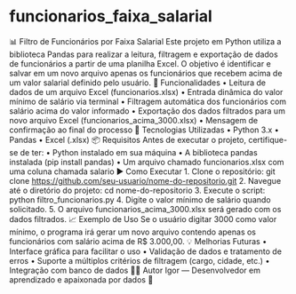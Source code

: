 # funcionarios_faixa_salarial
📊 Filtro de Funcionários por Faixa Salarial Este projeto em Python utiliza a biblioteca Pandas para realizar a leitura, filtragem e exportação de dados de funcionários a partir de uma planilha Excel. O objetivo é identificar e salvar em um novo arquivo apenas os funcionários que recebem acima de um valor salarial definido pelo usuário. 🚀 Funcionalidades •	Leitura de dados de um arquivo Excel (funcionarios.xlsx) •	Entrada dinâmica do valor mínimo de salário via terminal •	Filtragem automática dos funcionários com salário acima do valor informado •	Exportação dos dados filtrados para um novo arquivo Excel (funcionarios_acima_3000.xlsx) •	Mensagem de confirmação ao final do processo 🧠 Tecnologias Utilizadas •	Python 3.x •	Pandas •	Excel (.xlsx) 📦 Requisitos Antes de executar o projeto, certifique-se de ter: •	Python instalado em sua máquina •	A biblioteca pandas instalada (pip install pandas) •	Um arquivo chamado funcionarios.xlsx com uma coluna chamada salario ▶️ Como Executar 1.	Clone o repositório: git clone https://github.com/seu-usuario/nome-do-repositorio.git  2.	Navegue até o diretório do projeto: cd nome-do-repositorio  3.	Execute o script: python filtro_funcionarios.py  4.	Digite o valor mínimo de salário quando solicitado. 5.	O arquivo funcionarios_acima_3000.xlsx será gerado com os dados filtrados. 📈 Exemplo de Uso Se o usuário digitar 3000 como valor mínimo, o programa irá gerar um novo arquivo contendo apenas os funcionários com salário acima de R$ 3.000,00. 💡 Melhorias Futuras •	Interface gráfica para facilitar o uso •	Validação de dados e tratamento de erros •	Suporte a múltiplos critérios de filtragem (cargo, cidade, etc.) •	Integração com banco de dados 🧑‍💻 Autor Igor — Desenvolvedor em aprendizado e apaixonada por dados 💙
